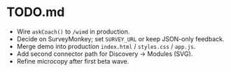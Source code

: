 # TODO.md
- Wire `askCoach()` to `/wimd` in production.
- Decide on SurveyMonkey; set `SURVEY_URL` or keep JSON-only feedback.
- Merge demo into production `index.html` / `styles.css` / `app.js`.
- Add second connector path for Discovery → Modules (SVG).
- Refine microcopy after first beta wave.
